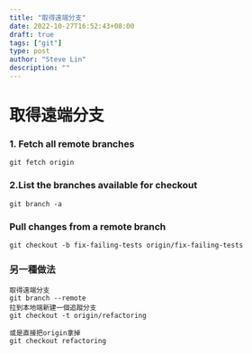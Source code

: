 ```yaml
---
title: "取得遠端分支"
date: 2022-10-27T16:52:43+08:00
draft: true
tags: ["git"]
type: post
author: "Steve Lin"
description: ""
---
```


# 取得遠端分支
### 1. Fetch all remote branches
```
git fetch origin
```
### 2.List the branches available for checkout
```
git branch -a
```

### Pull changes from a remote branch
```
git checkout -b fix-failing-tests origin/fix-failing-tests
```

### 另一種做法
```
取得遠端分支
git branch --remote
拉到本地端新建一個追蹤分支
git checkout -t origin/refactoring

或是直接把origin拿掉
git checkout refactoring

```
